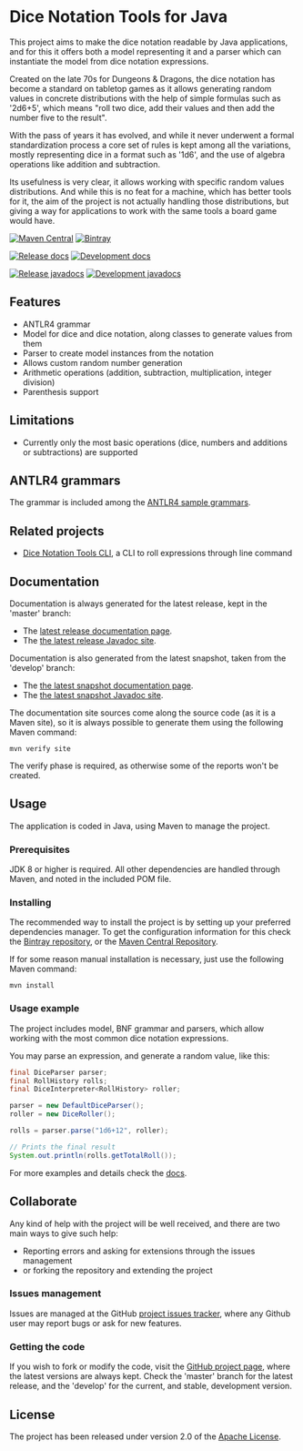 # Dice Notation Tools for Java

This project aims to make the dice notation readable by Java applications, and for this it offers both a model representing it and a parser which can instantiate the model from dice notation expressions.

Created on the late 70s for Dungeons & Dragons, the dice notation has become a standard on tabletop games as it allows generating random values in concrete distributions with the help of simple formulas such as '2d6+5', which means "roll two dice, add their values and then add the number five to the result".

With the pass of years it has evolved, and while it never underwent a formal standardization process a core set of rules is kept among all the variations, mostly representing dice in a format such as '1d6', and the use of algebra operations like addition and subtraction.

Its usefulness is very clear, it allows working with specific random values distributions. And while this is no feat for a machine, which has better tools for it, the aim of the project is not actually handling those distributions, but giving a way for applications to work with the same tools a board game would have.

[![Maven Central](https://img.shields.io/maven-central/v/com.bernardomg.tabletop/dice.svg)][maven-repo]
[![Bintray](https://api.bintray.com/packages/bernardo-mg/tabletop-toolkits/dice/images/download.svg)][bintray-repo]

[![Release docs](https://img.shields.io/badge/docs-release-blue.svg)][site-release]
[![Development docs](https://img.shields.io/badge/docs-develop-blue.svg)][site-develop]

[![Release javadocs](https://img.shields.io/badge/javadocs-release-blue.svg)][javadoc-release]
[![Development javadocs](https://img.shields.io/badge/javadocs-develop-blue.svg)][javadoc-develop]

## Features

- ANTLR4 grammar
- Model for dice and dice notation, along classes to generate values from them
- Parser to create model instances from the notation
- Allows custom random number generation
- Arithmetic operations (addition, subtraction, multiplication, integer division)
- Parenthesis support

## Limitations

- Currently only the most basic operations (dice, numbers and additions or subtractions) are supported

## ANTLR4 grammars

The grammar is included among the [ANTLR4 sample grammars][antrl-grammars].

## Related projects

- [Dice Notation Tools CLI][dice-notation-java-cli], a CLI to roll expressions through line command

## Documentation

Documentation is always generated for the latest release, kept in the 'master' branch:

- The [latest release documentation page][site-release].
- The [the latest release Javadoc site][javadoc-release].

Documentation is also generated from the latest snapshot, taken from the 'develop' branch:

- The [the latest snapshot documentation page][site-develop].
- The [the latest snapshot Javadoc site][javadoc-develop].

The documentation site sources come along the source code (as it is a Maven site), so it is always possible to generate them using the following Maven command:

```
mvn verify site
```

The verify phase is required, as otherwise some of the reports won't be created.

## Usage

The application is coded in Java, using Maven to manage the project.

### Prerequisites

JDK 8 or higher is required. All other dependencies are handled through Maven, and noted in the included POM file.

### Installing

The recommended way to install the project is by setting up your preferred dependencies manager. To get the configuration information for this check the [Bintray repository][bintray-repo], or the [Maven Central Repository][maven-repo].

If for some reason manual installation is necessary, just use the following Maven command:

```
mvn install
```

### Usage example

The project includes model, BNF grammar and parsers, which allow working with the most common dice notation expressions.

You may parse an expression, and generate a random value, like this:

```java
final DiceParser parser;
final RollHistory rolls;
final DiceInterpreter<RollHistory> roller;

parser = new DefaultDiceParser();
roller = new DiceRoller();

rolls = parser.parse("1d6+12", roller);

// Prints the final result
System.out.println(rolls.getTotalRoll());
```

For more examples and details check the [docs][site-release].

## Collaborate

Any kind of help with the project will be well received, and there are two main ways to give such help:

- Reporting errors and asking for extensions through the issues management
- or forking the repository and extending the project

### Issues management

Issues are managed at the GitHub [project issues tracker][issues], where any Github user may report bugs or ask for new features.

### Getting the code

If you wish to fork or modify the code, visit the [GitHub project page][scm], where the latest versions are always kept. Check the 'master' branch for the latest release, and the 'develop' for the current, and stable, development version.

## License

The project has been released under version 2.0 of the [Apache License][license].

[antrl-grammars]: https://github.com/antlr/grammars-v4
[bintray-repo]: https://bintray.com/bernardo-mg/tabletop-toolkits/dice/view
[maven-repo]: http://mvnrepository.com/artifact/com.bernardomg.tabletop/dice
[issues]: https://github.com/Bernardo-MG/dice-notation-java/issues
[javadoc-develop]: https://docs.bernardomg.com/development/maven/dice-notation-java/apidocs
[javadoc-release]: https://docs.bernardomg.com/maven/dice-notation-java/apidocs
[license]: http://www.apache.org/licenses/LICENSE-2.0
[scm]: http://github.com/Bernardo-MG/dice-notation-java
[site-develop]: https://docs.bernardomg.com/development/maven/dice-notation-java
[site-release]: https://docs.bernardomg.com/maven/dice-notation-java

[dice-notation-java-cli]: https://github.com/Bernardo-MG/dice-notation-java-cli
